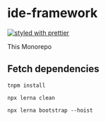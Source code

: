 # ide-framework

[![styled with prettier](https://img.shields.io/badge/styled_with-prettier-ff69b4.svg)](https://github.com/prettier/prettier)

This Monorepo

## Fetch dependencies
```
tnpm install
```
```
npx lerna clean
```
```
npx lerna bootstrap --hoist
```
